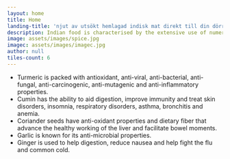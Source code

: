 ```yaml
---
layout: home
title: Home
landing-title: 'njut av utsökt hemlagad indisk mat direkt till din dörr'
description: Indian food is characterised by the extensive use of numerous spices that are essential in providing authentic tastes and deliciously unique flavours. Spices and aromatics are the very heart of Indian cooking. Indians have used herbs and spices in their health practices too.
image: assets/images/spice.jpg
imagec: assets/images/imagec.jpg
author: null
tiles-count: 6
---
```

<ul>
<li>Turmeric is packed with antioxidant, anti-viral, anti-bacterial, anti-fungal, anti-carcinogenic, anti-mutagenic and anti-inflammatory properties.</li>

<li>Cumin has the ability to aid digestion, improve immunity and treat skin disorders, insomnia, respiratory disorders, asthma, bronchitis and anemia.</li>

<li>Coriander seeds have anti-oxidant properties and dietary fiber that advance the healthy working of the liver and facilitate bowel moments.</li>

<li>Garlic is known for its anti-microbial properties.</li>

<li>Ginger is used to help digestion, reduce nausea and help fight the flu and common cold.</li>
</ul>

